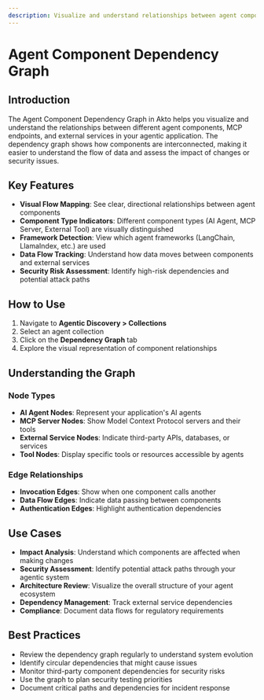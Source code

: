 ```yaml
---
description: Visualize and understand relationships between agent components in your agentic system.
---
```


# Agent Component Dependency Graph

## Introduction

The Agent Component Dependency Graph in Akto helps you visualize and understand the relationships between different agent components, MCP endpoints, and external services in your agentic application. The dependency graph shows how components are interconnected, making it easier to understand the flow of data and assess the impact of changes or security issues.

## Key Features

- **Visual Flow Mapping**: See clear, directional relationships between agent components
- **Component Type Indicators**: Different component types (AI Agent, MCP Server, External Tool) are visually distinguished
- **Framework Detection**: View which agent frameworks (LangChain, LlamaIndex, etc.) are used
- **Data Flow Tracking**: Understand how data moves between components and external services
- **Security Risk Assessment**: Identify high-risk dependencies and potential attack paths

## How to Use

1. Navigate to **Agentic Discovery > Collections**
2. Select an agent collection
3. Click on the **Dependency Graph** tab
4. Explore the visual representation of component relationships

## Understanding the Graph

### Node Types

- **AI Agent Nodes**: Represent your application's AI agents
- **MCP Server Nodes**: Show Model Context Protocol servers and their tools
- **External Service Nodes**: Indicate third-party APIs, databases, or services
- **Tool Nodes**: Display specific tools or resources accessible by agents

### Edge Relationships

- **Invocation Edges**: Show when one component calls another
- **Data Flow Edges**: Indicate data passing between components
- **Authentication Edges**: Highlight authentication dependencies

## Use Cases

- **Impact Analysis**: Understand which components are affected when making changes
- **Security Assessment**: Identify potential attack paths through your agentic system
- **Architecture Review**: Visualize the overall structure of your agent ecosystem
- **Dependency Management**: Track external service dependencies
- **Compliance**: Document data flows for regulatory requirements

## Best Practices

- Review the dependency graph regularly to understand system evolution
- Identify circular dependencies that might cause issues
- Monitor third-party component dependencies for security risks
- Use the graph to plan security testing priorities
- Document critical paths and dependencies for incident response
